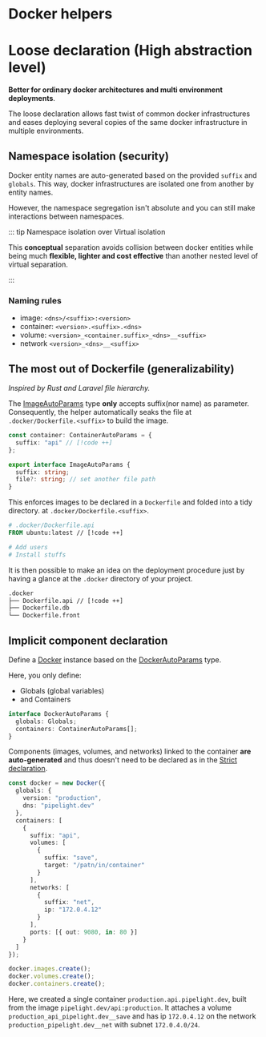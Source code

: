 # Docker helpers <Badge type="warning" text="beta" />

# Loose declaration (High abstraction level)

**Better for ordinary docker architectures and multi environment deployments**.

The loose declaration allows fast twist of common docker infrastructures
and eases deploying several copies of the same docker infrastructure in multiple environments.

## Namespace isolation (security)

Docker entity names are auto-generated based on the provided `suffix` and `globals`.
This way, docker infrastructures are isolated one from another by entity names.

However, the namespace segregation isn't absolute
and you can still make interactions between namespaces.

::: tip Namespace isolation over Virtual isolation

This **conceptual** separation avoids collision between docker entities
while being much **flexible, lighter and cost effective** than another nested level of virtual separation.

:::

### Naming rules

- image: `<dns>/<suffix>:<version>`
- container: `<version>.<suffix>.<dns>`
- volume: `<version>_<container.suffix>_<dns>__<suffix>`
- network `<version>_<dns>__<suffix>`

## The most out of Dockerfile (generalizability)

_Inspired by Rust and Laravel file hierarchy._

The [ImageAutoParams](https://deno.land/x/pipelight/mod.ts?s=Docker) type **only** accepts suffix(nor name) as parameter.
Consequently, the helper automatically seaks the file at `.docker/Dockerfile.<suffix>` to build the image.

```ts
const container: ContainerAutoParams = {
  suffix: "api" // [!code ++]
};
```

```ts
export interface ImageAutoParams {
  suffix: string;
  file?: string; // set another file path
}
```

This enforces images to be declared in a `Dockerfile` and folded into a tidy directory.
at `.docker/Dockerfile.<suffix>`.

```dockerfile
# .docker/Dockerfile.api
FROM ubuntu:latest // [!code ++]

# Add users
# Install stuffs

```

It is then possible to make an idea on the deployment procedure
just by having a glance at the `.docker` directory of your project.

```sh
.docker
├── Dockerfile.api // [!code ++]
├── Dockerfile.db
└── Dockerfile.front
```

## Implicit component declaration

Define a
[Docker](https://deno.land/x/pipelight/mod.ts?s=Docker) instance
based on the
[DockerAutoParams](https://deno.land/x/pipelight/mod.ts?s=DockerAutoParams) type.

Here, you only define:

- Globals (global variables)
- and Containers

```ts
interface DockerAutoParams {
  globals: Globals;
  containers: ContainerAutoParams[];
}
```

Components (images, volumes, and networks) linked to the container **are
auto-generated** and thus doesn't need to be declared as in the
[Strict declaration](/helpers/docker/strict).

```ts
const docker = new Docker({
  globals: {
    version: "production",
    dns: "pipelight.dev"
  },
  containers: [
    {
      suffix: "api",
      volumes: [
        {
          suffix: "save",
          target: "/patn/in/container"
        }
      ],
      networks: [
        {
          suffix: "net",
          ip: "172.0.4.12"
        }
      ],
      ports: [{ out: 9080, in: 80 }]
    }
  ]
});
```

```ts
docker.images.create();
docker.volumes.create();
docker.containers.create();
```

Here, we created a single container
`production.api.pipelight.dev`,
built from the image
`pipelight.dev/api:production`.
It attaches a volume
`production_api_pipelight.dev__save`
and has ip `172.0.4.12` on the network
`production_pipelight.dev__net` with subnet `172.0.4.0/24`.
